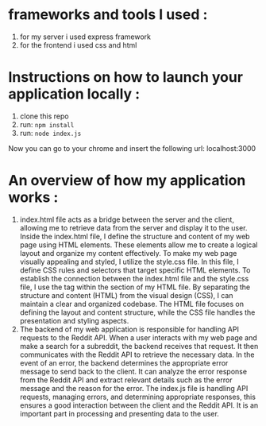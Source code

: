 # frameworks and tools I used :
1. for my server i used express framework 
2. for the frontend i used css and html 

# Instructions on how to launch your application locally :
1. clone this repo 
2. run: `npm install`
3. run: `node index.js`

Now you can go to your chrome and insert the following url: localhost:3000

# An overview of how my application works :
1. index.html file acts as a bridge between the server and the client, allowing me to retrieve data from the server and display it to the user. Inside the index.html file, I define the structure and content of my web page using HTML elements. These elements allow me to create a logical layout and organize my content effectively. To make my web page visually appealing and styled, I utilize the style.css file. In this file, I define CSS rules and selectors that target specific HTML elements. To establish the connection between the index.html file and the style.css file, I use the <link> tag within the <head> section of my HTML file. By separating the structure and content (HTML) from the visual design (CSS), I can maintain a clear and organized codebase. The HTML file focuses on defining the layout and content structure, while the CSS file handles the presentation and styling aspects.
2. The backend of my web application is responsible for handling API requests to the Reddit API. When a user interacts with my web page and make a search for a subreddit, the backend receives that request. It then communicates with the Reddit API to retrieve the necessary data. In the event of an error, the backend determines the appropriate error message to send back to the client. It can analyze the error response from the Reddit API and extract relevant details such as the error message and the reason for the error. The index.js file is handling API requests, managing errors, and determining appropriate responses, this ensures a good interaction between the client and the Reddit API. It is an important part in processing and presenting data to the user.


